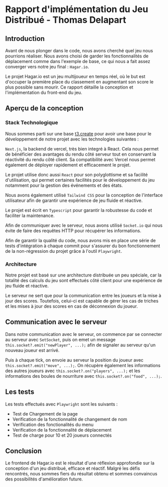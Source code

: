 # Rapport d'implémentation du Jeu Distribué - Thomas Delapart

## Introduction

Avant de nous plonger dans le code, nous avons cherché quel jeu nous pourrions réaliser. Nous avons choisi de garder les fonctionnalités de déplacement comme dans l'exemple de base, ce qui nous a fait assez converger vers notre jeu final : `Hagar.io`.

Le projet Hagar.io est un jeu multijoueur en temps réel, où le but est d'occuper la première place du classement en augmentant son score le plus possible sans mourir. Ce rapport détaille la conception et l'implémentation du front-end du jeu.

## Aperçu de la conception

### Stack Technologique

Nous sommes parti sur une base [t3.create](https://create.t3.gg/) pour avoir une base pour le développement de notre projet avec les technologies suivantes :

`Next.js`, la backend de vercel, très bien integré à React. Cela nous permet de bénéficier des avantages du rendu côté serveur tout en conservant la réactivité du rendu côté client. Sa compatibilité avec Vercel nous permet également de déployer rapidement et efficacement le projet.

Le projet utilise donc aussi `React` pour son polyglottisme et sa facilité d'utilisation, qui permet certaines facilités pour le développement du jeu notamment pour la gestion des événements et des états.

Nous avons également utilisé `Tailwind CSS` pour la conception de l'interface utilisateur afin de garantir une expérience de jeu fluide et réactive.

Le projet est écrit en `Typescript` pour garantir la robustesse du code et faciliter la maintenance.

Afin de communiquer avec le serveur, nous avons utilisé `Socket.io` qui nous évite de faire des requêtes HTTP pour récupérer les informations.

Afin de garantir la qualité du code, nous avons mis en place une série de tests d'intégration à chaque commit pour s'assurer du bon fonctionnement de la non-régression du projet grâce à l'outil `Playwright`.

### Architecture

Notre projet est basé sur une architecture distribuée un peu spéciale, car la totalité des calculs du jeu sont effectués côté client pour une expérience de jeu fluide et réactive. 

Le serveur ne sert que pour la communication entre les joueurs et la mise à jour des scores. Toutefois, celui-ci est capable de gérer les cas de triches et les mises à jour des scores en cas de déconnexion du joueur.

## Communication avec le serveur

Dans notre communication avec le serveur, on commence par se connecter au serveur avec `SetSocket`, puis on emet un message `this.socket?.emit("newPlayer", ...);` afin de signaler au serveur qu'un nouveau joueur est arrivé.

Puis à chaque tick, on envoie au serveur la position du joueur avec `this.socket?.emit("move", ...);`. On récupère également les informations des autres joueurs avec `this.socket?.on("players", ...);` et les informations des boules de nourriture avec `this.socket?.on("food", ...);`.

## Les tests

Les tests effectués avec `Playwright` sont les suivants :

- Test de Chargement de la page
- Verification de la fonctionnalité de changement de nom
- Verification des fonctionalités du menu
- Verification de la fonctionnalité de déplacement
- Test de charge pour 10 et 20 joueurs connectés


## Conclusion

Le frontend de Hagar.io est le résultat d'une réflexion approfondie sur la conception d'un jeu distribué, efficace et réactif. Malgré les défis rencontrés, nous sommes fiers du résultat obtenu et sommes convaincus des possibilités d'amélioration future.
